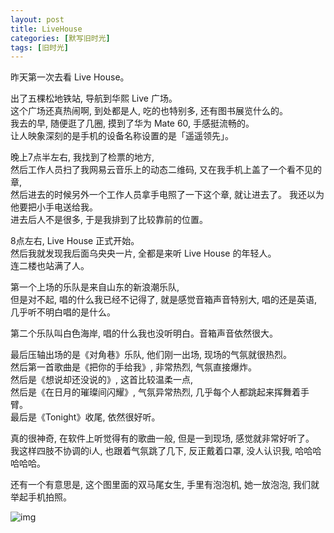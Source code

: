 ```yaml
---
layout: post
title: LiveHouse
categories: [默写旧时光]
tags: [旧时光]
---
```

昨天第一次去看 Live House。   

出了五棵松地铁站, 导航到华熙 Live 广场。    
这个广场还真热闹啊, 到处都是人, 吃的也特别多, 还有图书展览什么的。   
我去的早, 随便逛了几圈, 摸到了华为 Mate 60, 手感挺流畅的。  
让人映象深刻的是手机的设备名称设置的是「遥遥领先」。  

晚上7点半左右, 我找到了检票的地方,  
然后工作人员扫了我网易云音乐上的动态二维码,
又在我手机上盖了一个看不见的章,   
然后进去的时候另外一个工作人员拿手电照了一下这个章, 就让进去了。
我还以为他要把小手电送给我。  
进去后人不是很多, 于是我排到了比较靠前的位置。  

8点左右, Live House 正式开始。  
然后我就发现我后面乌央央一片, 全都是来听 Live House 的年轻人。   
连二楼也站满了人。

第一个上场的乐队是来自山东的新浪潮乐队,   
但是对不起, 唱的什么我已经不记得了, 就是感觉音箱声音特别大, 唱的还是英语, 几乎听不明白唱的是什么。  

第二个乐队叫白色海岸, 唱的什么我也没听明白。音箱声音依然很大。  

最后压轴出场的是《对角巷》乐队, 他们刚一出场, 现场的气氛就很热烈。  
然后第一首歌曲是《把你的手给我》, 非常热烈, 气氛直接爆炸。  
然后是《想说却还没说的》, 这首比较温柔一点,   
然后是《在日月的璀璨间闪耀》, 气氛异常热烈, 几乎每个人都跳起来挥舞着手臂。  
最后是《Tonight》收尾, 依然很好听。   

真的很神奇, 在软件上听觉得有的歌曲一般, 但是一到现场, 感觉就非常好听了。  
我这样四肢不协调的i人, 也跟着气氛跳了几下, 反正戴着口罩, 没人认识我, 哈哈哈哈哈哈。

还有一个有意思是, 这个图里面的双马尾女生, 手里有泡泡机, 她一放泡泡, 我们就举起手机拍照。

![img](https://s3-img.meituan.net/v1/mss_3d027b52ec5a4d589e68050845611e68/ff/n0/0n/p9/xc_362939.jpg)
